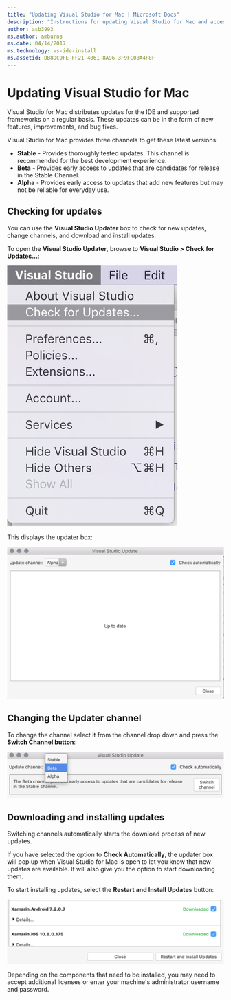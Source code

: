```yaml
---
title: "Updating Visual Studio for Mac | Microsoft Docs"
description: "Instructions for updating Visual Studio for Mac and accessing preview releases."
author: asb3993
ms.author: amburns
ms.date: 04/14/2017
ms.technology: vs-ide-install
ms.assetid: DB8DC9FE-FF21-4061-8A96-3F9FC08A4F8F
---
```


# Updating Visual Studio for Mac

Visual Studio for Mac distributes updates for the IDE and supported frameworks on a regular basis. These updates can be in the form of new features, improvements, and bug fixes.

Visual Studio for Mac provides three channels to get these latest versions:

* **Stable** - Provides thoroughly tested updates. This channel is recommended for the best development experience.
* **Beta** - Provides early access to updates that are candidates for release in the Stable Channel.
* **Alpha** - Provides early access to updates that add new features but may not be reliable for everyday use.

## Checking for updates

You can use the **Visual Studio Updater** box to check for new updates, change channels, and download and install updates.

To open the **Visual Studio Updater**, browse to **Visual Studio > Check for Updates...**:

![Check for update option](media/update-image1.png)

This displays the updater box:

![updater box](media/update-image2.png)

## Changing the Updater channel

To change the channel select it from the channel drop down and press the **Switch Channel button**:

![Change Channel drop down](media/update-image3.png)

## Downloading and installing updates

Switching channels automatically starts the download process of new updates.

If you have selected the option to **Check Automatically**, the updater box will pop up when Visual Studio for Mac is open to let you know that new updates are available. It will also give you the option to start downloading them.

To start installing updates, select the **Restart and Install Updates** button:

![Button to start installing updates](media/update-image4.png)

Depending on the components that need to be installed, you may need to accept additional licenses or enter your machine's administrator username and password.
